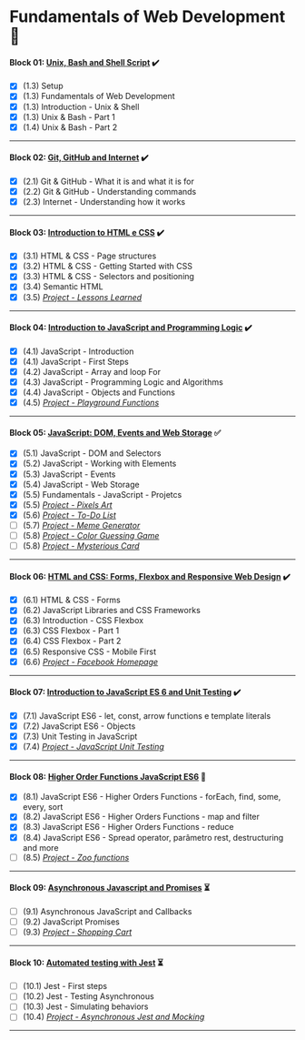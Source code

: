 # Fundamentals of Web Development :construction:

#### Block 01: [Unix, Bash and Shell Script](https://github.com/LeonarDev/Trybe/tree/main/Exercises/fundamentals/block_01) :heavy_check_mark:
- [x] (1.3) Setup
- [x] (1.3) Fundamentals of Web Development
- [x] (1.3) Introduction - Unix & Shell 
- [x] (1.3) Unix & Bash - Part 1 
- [x] (1.4) Unix & Bash - Part 2 
<hr>

#### Block 02: [Git, GitHub and Internet](https://github.com/LeonarDev/Trybe/tree/main/Exercises/fundamentals/block_02) :heavy_check_mark:
- [x] (2.1) Git & GitHub - What it is and what it is for 
- [x] (2.2) Git & GitHub - Understanding commands 
- [x] (2.3) Internet - Understanding how it works 
<hr>

#### Block 03: [Introduction to HTML e CSS](https://github.com/LeonarDev/Trybe/tree/main/Exercises/fundamentals/block_03) :heavy_check_mark:
- [x] (3.1) HTML & CSS - Page structures
- [x] (3.2) HTML & CSS - Getting Started with CSS 
- [x] (3.3) HTML & CSS - Selectors and positioning
- [x] (3.4) Semantic HTML
- [x] (3.5) _[Project - Lessons Learned]()_
<hr>

#### Block 04: [Introduction to JavaScript and Programming Logic](https://github.com/LeonarDev/Trybe/tree/main/Exercises/fundamentals/block_04) :heavy_check_mark:
- [x] (4.1) JavaScript - Introduction
- [x] (4.1) JavaScript - First Steps
- [x] (4.2) JavaScript - Array and loop For
- [x] (4.3) JavaScript - Programming Logic and Algorithms
- [x] (4.4) JavaScript - Objects and Functions
- [x] (4.5) _[Project - Playground Functions]()_
<hr>

#### Block 05: [JavaScript: DOM, Events and Web Storage](https://github.com/LeonarDev/Trybe/tree/main/Exercises/fundamentals/block_05) :white_check_mark:
- [x] (5.1) JavaScript - DOM and Selectors
- [x] (5.2) JavaScript - Working with Elements
- [x] (5.3) JavaScript - Events
- [x] (5.4) JavaScript - Web Storage
- [x] (5.5) Fundamentals - JavaScript - Projetcs
- [x] (5.5) _[Project - Pixels Art]()_
- [x] (5.6) _[Project - To-Do List]()_
- [ ] (5.7) _[Project - Meme Generator]()_
- [ ] (5.8) _[Project - Color Guessing Game]()_
- [ ] (5.8) _[Project - Mysterious Card]()_
<hr>

#### Block 06: [HTML and CSS: Forms, Flexbox and Responsive Web Design](https://github.com/LeonarDev/Trybe/tree/main/Exercises/fundamentals/block_06) :heavy_check_mark:
- [x] (6.1) HTML & CSS - Forms
- [x] (6.2) JavaScript Libraries and CSS Frameworks
- [x] (6.3) Introduction - CSS Flexbox
- [x] (6.3) CSS Flexbox - Part 1
- [x] (6.4) CSS Flexbox - Part 2
- [x] (6.5) Responsive CSS - Mobile First
- [x] (6.6) _[Project - Facebook Homepage]()_
<hr>

#### Block 07: [Introduction to JavaScript ES 6 and Unit Testing](https://github.com/LeonarDev/Trybe/tree/main/Exercises/fundamentals/block_07) :heavy_check_mark:
- [x] (7.1) JavaScript ES6 - let, const, arrow functions e template literals
- [x] (7.2) JavaScript ES6 - Objects
- [x] (7.3) Unit Testing in JavaScript
- [x] (7.4) _[Project - JavaScript Unit Testing]()_
<hr>

#### Block 08: [Higher Order Functions JavaScript ES6](https://github.com/LeonarDev/Trybe/tree/main/Exercises/fundamentals/block_08) :triangular_flag_on_post:
- [x] (8.1) JavaScript ES6 - Higher Orders Functions - forEach, find, some, every, sort
- [x] (8.2) JavaScript ES6 - Higher Orders Functions - map and filter
- [x] (8.3) JavaScript ES6 - Higher Orders Functions - reduce
- [x] (8.4) JavaScript ES6 - Spread operator, parâmetro rest, destructuring and more
- [ ] (8.5) _[Project - Zoo functions]()_
<hr>

#### Block 09: [Asynchronous Javascript and Promises](https://github.com/LeonarDev/Trybe/tree/main/Exercises/fundamentals/block_09) :hourglass_flowing_sand:
- [ ] (9.1) Asynchronous JavaScript and Callbacks
- [ ] (9.2) JavaScript Promises
- [ ] (9.3) _[Project - Shopping Cart]()_
<hr>

#### Block 10: [Automated testing with Jest](https://github.com/LeonarDev/Trybe/tree/main/Exercises/fundamentals/block_10) :hourglass_flowing_sand:
- [ ] (10.1) Jest - First steps
- [ ] (10.2) Jest - Testing Asynchronous
- [ ] (10.3) Jest - Simulating behaviors
- [ ] (10.4) _[Project - Asynchronous Jest and Mocking]()_
<hr>
